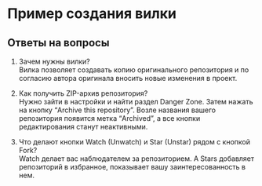 # Пример создания вилки
## Ответы на вопросы
1. Зачем нужны вилки?  
Вилка позволяет создавать копию оригинального репозитория и по согласию автора оригинала вносить новые изменения в проект. 

1. Как получить ZIP-архив репозитория?  
Нужно зайти в настройки и найти раздел Danger Zone. Затем нажать на кнопку “Archive this repository”. Возле названия вашего репозитория появится метка “Archived”, а все кнопки редактирования станут неактивными.

1. Что делают кнопки Watch (Unwatch) и Star (Unstar) рядом с кнопкой Fork?  
Watch делает вас наблюдателем за репозиторием. А Stars добавляет репозиторий в избранное, показывает вашу заинтересованность в нем.
